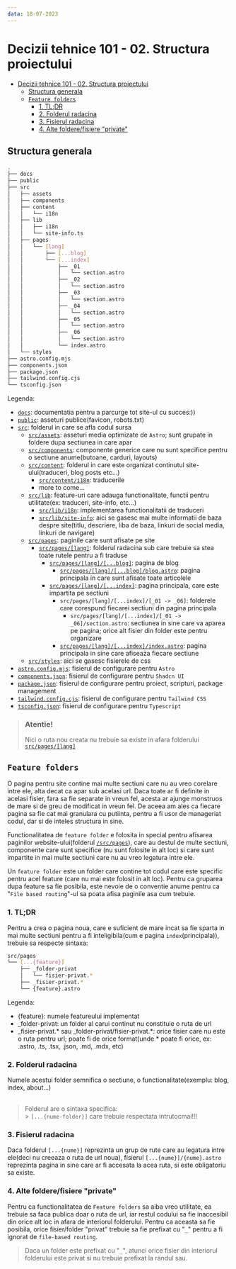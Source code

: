 ```yaml
---
data: 18-07-2023
---
```


# Decizii tehnice 101 - 02. Structura proiectului

- [Decizii tehnice 101 - 02. Structura proiectului](#decizii-tehnice-101---02-structura-proiectului)
  - [Structura generala](#structura-generala)
  - [`Feature folders`](#feature-folders)
    - [1. TL;DR](#1-tldr)
    - [2. Folderul radacina](#2-folderul-radacina)
    - [3. Fisierul radacina](#3-fisierul-radacina)
    - [4. Alte foldere/fisiere "private"](#4-alte-folderefisiere-private)

## Structura generala

```bash
.
├── docs
├── public
├── src
│   ├── assets
│   ├── components
│   ├── content
│   │   └── i18n
│   ├── lib
│   │   ├── i18n
│   │   └── site-info.ts
│   ├── pages
│   │   └── [lang]
│   │       ├── [...blog]
│   │       └── [...index]
│   │           ├── _01
│   │           │   └── section.astro
│   │           ├── _02
│   │           │   └── section.astro
│   │           ├── _03
│   │           │   └── section.astro
│   │           ├── _04
│   │           │   └── section.astro
│   │           ├── _05
│   │           │   └── section.astro
│   │           ├── _06
│   │           │   └── section.astro
│   │           └── index.astro
│   └── styles
├── astro.config.mjs
├── components.json
├── package.json
├── tailwind.config.cjs
└── tsconfig.json
```

Legenda:

- [`docs`](/docs): documentatia pentru a parcurge tot site-ul cu succes:))
- [`public`](/public): asseturi publice(favicon, robots.txt)
- [`src`](/src): folderul in care se afla codul sursa
  - [`src/assets`](/src/assets): asseturi media optimizate de `Astro`; sunt grupate in foldere dupa sectiunea in care apar
  - [`src/components`](/src/components): componente generice care nu sunt specifice pentru o sectiune anume(butoane, carduri, layouts)
  - [`src/content`](/src/content): folderul in care este organizat continutul site-ului(traduceri, blog posts etc...)
    - [`src/content/i18n`](/src/content/i18n): traducerile
    - more to come...
  - [`src/lib`](/src/lib): feature-uri care adauga functionalitate, functii pentru utilitate(ex: traduceri, site-info, etc...)
    - [`src/lib/i18n`](/src/lib/i18n): implementarea functionalitatii de traduceri
    - [`src/lib/site-info`](/src/lib/site-info.ts): aici se gasesc mai multe informatii de baza despre site(titlu, descriere, liba de baza, linkuri de social media, linkuri de navigare)
  - [`src/pages`](/src/pages): paginile care sunt afisate pe site
    - [`src/pages/[lang]`](/src/pages/[lang]): folderul radacina sub care trebuie sa stea toate rutele pentru a fi traduse
      - [`src/pages/[lang]/[...blog]`](/src/pages/[lang]/[...blog]): pagina de blog
        - [`src/pages/[lang]/[...blog]/blog.astro`](/src/pages/[lang]/[...blog]/blog.astro): pagina principala in care sunt afisate toate articolele
      - [`src/pages/[lang]/[...index]`](/src/pages/[lang]/[...index]/): pagina principala, care este impartita pe sectiuni
        - `src/pages/[lang]/[...index]/[_01 -> _06]`: folderele care corespund fiecarei sectiuni din pagina principala
          - `src/pages/[lang]/[...index]/[_01 -> _06]/section.astro`: sectiunea in sine care va aparea pe pagina; orice alt fisier din folder este pentru organizare
        - [`src/pages/[lang]/[...index]/index.astro`](/src/pages/[lang]/[...index]/index.astro): pagina principala in sine care afiseaza fiecare sectiune
  - [`src/styles`](/src/styles/): aici se gasesc fisierele de css
- [`astro.config.mjs`](/astro.config.mjs): fisierul de configurare pentru `Astro`
- [`components.json`](/components.json): fisierul de configurare pentru `Shadcn UI`
- [`package.json`](/package.json): fisierul de configurare pentru proiect, scripturi, package management
- [`tailwind.config.cjs`](/tailwind.config.cjs): fisierul de configurare pentru `Tailwind CSS`
- [`tsconfig.json`](/tsconfig.json): fisierul de configurare pentru `Typescript`

> ### Atentie!
>
> Nici o ruta nou creata nu trebuie sa existe in afara folderului [`src/pages/[lang]`](../src/pages/[lang])

## `Feature folders`

O pagina pentru site contine mai multe sectiuni care nu au vreo corelare intre ele, alta decat ca apar sub acelasi url. Daca toate ar fi definite in acelasi fisier, fara sa fie separate in vreun fel, acesta ar ajunge monstruos de mare si de greu de modificat in vreun fel. De aceea am ales ca fiecare pagina sa fie cat mai granulara cu putiinta, pentru a fi usor de manageriat codul, dar si de inteles structura in sine.

Functionalitatea de `feature folder` e folosita in special pentru afisarea paginilor website-ului(folderul [`/src/pages`](/src/pages/)), care au destul de multe sectiuni, componente care sunt specifice (nu sunt folosite in alt loc) si care sunt impartite in mai multe sectiuni care nu au vreo legatura intre ele.

Un `feature folder` este un folder care contine tot codul care este specific pentru acel feature (care nu mai este folosit in alt loc). Pentru ca gruparea dupa feature sa fie posibila, este nevoie de o conventie anume pentru ca "`File based routing`"-ul sa poata afisa paginile asa cum trebuie.

### 1. TL;DR

Pentru a crea o pagina noua, care e suficient de mare incat sa fie sparta in mai multe sectiuni pentru a fi inteligibila(cum e pagina `index`(principala)), trebuie sa respecte sintaxa:

```bash
src/pages
└── [...{feature}]
    ├── _folder-privat
    │   └── fisier-privat.*
    ├── _fisier-privat.*
    └── {feature}.astro
```

Legenda:

- {feature}: numele featureului implementat
- \_folder-privat: un folder al carui continut nu constituie o ruta de url
- \_fisier-privat.\* sau \_folder-privat/fisier-privat.\*: orice fisier care nu este o ruta pentru url; poate fi de orice format(unde \* poate fi orice, ex: .astro, .ts, .tsx, .json, .md, .mdx, etc)

### 2. Folderul radacina<br>

Numele acestui folder semnifica o sectiune, o functionalitate(exemplu: blog, index, about...)
<br><br>

> Folderul are o sintaxa specifica:<br> > `[...{nume-folder}]`
> care trebuie respectata intrutocmai!!!

### 3. Fisierul radacina<br>

Daca folderul `[...{nume}]` reprezinta un grup de rute care au legatura intre ele(deci nu creeaza o ruta de url noua), fisierul `[...{nume}]/{nume}.astro` reprezinta pagina in sine care ar fi accesata la acea ruta, si este obligatoriu sa existe.

### 4. Alte foldere/fisiere "private"

Pentru ca functionalitatea de `Feature folders` sa aiba vreo utilitate, ea trebuie sa faca publica doar o ruta de url, iar restul codului sa fie inaccesibil din orice alt loc in afara de interiorul folderului. Pentru ca aceasta sa fie posibila, orice fisier/folder "privat" trebuie sa fie prefixat cu "`_`"
pentru a fi ignorat de `file-based routing`.

> Daca un folder este prefixat cu "`_`", atunci orice fisier din interiorul folderului este privat si nu trebuie prefixat la randul sau.
